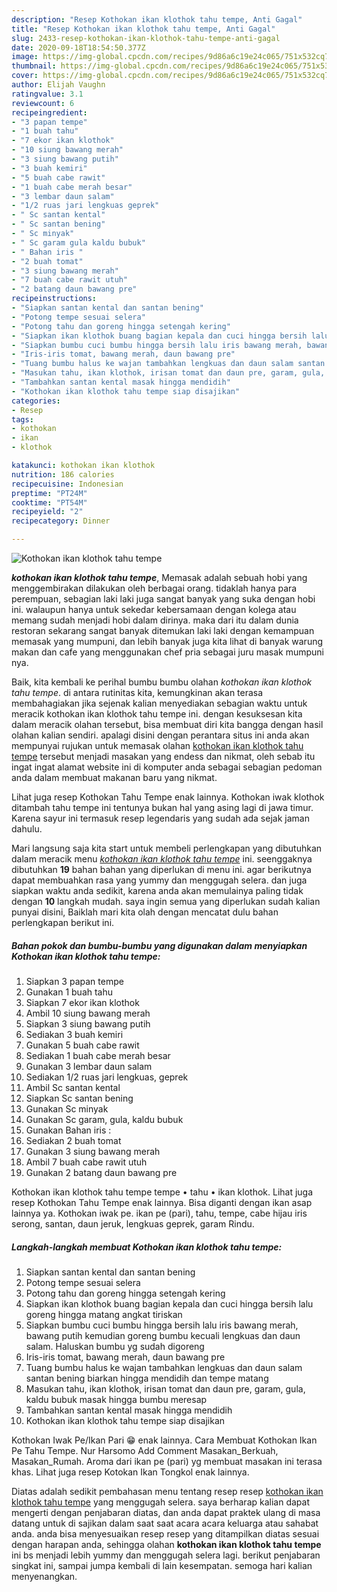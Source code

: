 ```yaml
---
description: "Resep Kothokan ikan klothok tahu tempe, Anti Gagal"
title: "Resep Kothokan ikan klothok tahu tempe, Anti Gagal"
slug: 2433-resep-kothokan-ikan-klothok-tahu-tempe-anti-gagal
date: 2020-09-18T18:54:50.377Z
image: https://img-global.cpcdn.com/recipes/9d86a6c19e24c065/751x532cq70/kothokan-ikan-klothok-tahu-tempe-foto-resep-utama.jpg
thumbnail: https://img-global.cpcdn.com/recipes/9d86a6c19e24c065/751x532cq70/kothokan-ikan-klothok-tahu-tempe-foto-resep-utama.jpg
cover: https://img-global.cpcdn.com/recipes/9d86a6c19e24c065/751x532cq70/kothokan-ikan-klothok-tahu-tempe-foto-resep-utama.jpg
author: Elijah Vaughn
ratingvalue: 3.1
reviewcount: 6
recipeingredient:
- "3 papan tempe"
- "1 buah tahu"
- "7 ekor ikan klothok"
- "10 siung bawang merah"
- "3 siung bawang putih"
- "3 buah kemiri"
- "5 buah cabe rawit"
- "1 buah cabe merah besar"
- "3 lembar daun salam"
- "1/2 ruas jari lengkuas geprek"
- " Sc santan kental"
- " Sc santan bening"
- " Sc minyak"
- " Sc garam gula kaldu bubuk"
- " Bahan iris "
- "2 buah tomat"
- "3 siung bawang merah"
- "7 buah cabe rawit utuh"
- "2 batang daun bawang pre"
recipeinstructions:
- "Siapkan santan kental dan santan bening"
- "Potong tempe sesuai selera"
- "Potong tahu dan goreng hingga setengah kering"
- "Siapkan ikan klothok buang bagian kepala dan cuci hingga bersih lalu goreng hingga matang angkat tiriskan"
- "Siapkan bumbu cuci bumbu hingga bersih lalu iris bawang merah, bawang putih kemudian goreng bumbu kecuali lengkuas dan daun salam. Haluskan bumbu yg sudah digoreng"
- "Iris-iris tomat, bawang merah, daun bawang pre"
- "Tuang bumbu halus ke wajan tambahkan lengkuas dan daun salam santan bening biarkan hingga mendidih dan tempe matang"
- "Masukan tahu, ikan klothok, irisan tomat dan daun pre, garam, gula, kaldu bubuk masak hingga bumbu meresap"
- "Tambahkan santan kental masak hingga mendidih"
- "Kothokan ikan klothok tahu tempe siap disajikan"
categories:
- Resep
tags:
- kothokan
- ikan
- klothok

katakunci: kothokan ikan klothok 
nutrition: 186 calories
recipecuisine: Indonesian
preptime: "PT24M"
cooktime: "PT54M"
recipeyield: "2"
recipecategory: Dinner

---
```



![Kothokan ikan klothok tahu tempe](https://img-global.cpcdn.com/recipes/9d86a6c19e24c065/751x532cq70/kothokan-ikan-klothok-tahu-tempe-foto-resep-utama.jpg)

<b><i>kothokan ikan klothok tahu tempe</i></b>, Memasak adalah sebuah hobi yang menggembirakan dilakukan oleh berbagai orang. tidaklah hanya para perempuan, sebagian laki laki juga sangat banyak yang suka dengan hobi ini. walaupun hanya untuk sekedar kebersamaan dengan kolega atau memang sudah menjadi hobi dalam dirinya. maka dari itu dalam dunia restoran sekarang sangat banyak ditemukan laki laki dengan kemampuan memasak yang mumpuni, dan lebih banyak juga kita lihat di banyak warung makan dan cafe yang menggunakan chef pria sebagai juru masak mumpuni nya.

Baik, kita kembali ke perihal bumbu bumbu olahan <i>kothokan ikan klothok tahu tempe</i>. di antara rutinitas kita, kemungkinan akan terasa membahagiakan jika sejenak kalian menyediakan sebagian waktu untuk meracik kothokan ikan klothok tahu tempe ini. dengan kesuksesan kita dalam meracik olahan tersebut, bisa membuat diri kita bangga dengan hasil olahan kalian sendiri. apalagi disini dengan perantara situs ini anda akan mempunyai rujukan untuk memasak olahan <u>kothokan ikan klothok tahu tempe</u> tersebut menjadi masakan yang endess dan nikmat, oleh sebab itu ingat ingat alamat website ini di komputer anda sebagai sebagian pedoman anda dalam membuat makanan baru yang nikmat.

Lihat juga resep Kothokan Tahu Tempe enak lainnya. Kothokan iwak klothok ditambah tahu tempe ini tentunya bukan hal yang asing lagi di jawa timur. Karena sayur ini termasuk resep legendaris yang sudah ada sejak jaman dahulu.


Mari langsung saja kita start untuk membeli perlengkapan yang dibutuhkan dalam meracik menu <u><i>kothokan ikan klothok tahu tempe</i></u> ini. seenggaknya dibutuhkan <b>19</b> bahan bahan yang diperlukan di menu ini. agar berikutnya dapat membuahkan rasa yang yummy dan menggugah selera. dan juga siapkan waktu anda sedikit, karena anda akan memulainya paling tidak dengan <b>10</b> langkah mudah. saya ingin semua yang diperlukan sudah kalian punyai disini, Baiklah mari kita olah dengan mencatat dulu bahan perlengkapan berikut ini.

<!--inarticleads1-->

##### Bahan pokok dan bumbu-bumbu yang digunakan dalam menyiapkan Kothokan ikan klothok tahu tempe:

1. Siapkan 3 papan tempe
1. Gunakan 1 buah tahu
1. Siapkan 7 ekor ikan klothok
1. Ambil 10 siung bawang merah
1. Siapkan 3 siung bawang putih
1. Sediakan 3 buah kemiri
1. Gunakan 5 buah cabe rawit
1. Sediakan 1 buah cabe merah besar
1. Gunakan 3 lembar daun salam
1. Sediakan 1/2 ruas jari lengkuas, geprek
1. Ambil  Sc santan kental
1. Siapkan  Sc santan bening
1. Gunakan  Sc minyak
1. Gunakan  Sc garam, gula, kaldu bubuk
1. Gunakan  Bahan iris :
1. Sediakan 2 buah tomat
1. Gunakan 3 siung bawang merah
1. Ambil 7 buah cabe rawit utuh
1. Gunakan 2 batang daun bawang pre


Kothokan ikan klothok tahu tempe tempe • tahu • ikan klothok. Lihat juga resep Kothokan Tahu Tempe enak lainnya. Bisa diganti dengan ikan asap lainnya ya. Kothokan iwak pe. ikan pe (pari), tahu, tempe, cabe hijau iris serong, santan, daun jeruk, lengkuas geprek, garam Rindu. 

<!--inarticleads2-->

##### Langkah-langkah membuat Kothokan ikan klothok tahu tempe:

1. Siapkan santan kental dan santan bening
1. Potong tempe sesuai selera
1. Potong tahu dan goreng hingga setengah kering
1. Siapkan ikan klothok buang bagian kepala dan cuci hingga bersih lalu goreng hingga matang angkat tiriskan
1. Siapkan bumbu cuci bumbu hingga bersih lalu iris bawang merah, bawang putih kemudian goreng bumbu kecuali lengkuas dan daun salam. Haluskan bumbu yg sudah digoreng
1. Iris-iris tomat, bawang merah, daun bawang pre
1. Tuang bumbu halus ke wajan tambahkan lengkuas dan daun salam santan bening biarkan hingga mendidih dan tempe matang
1. Masukan tahu, ikan klothok, irisan tomat dan daun pre, garam, gula, kaldu bubuk masak hingga bumbu meresap
1. Tambahkan santan kental masak hingga mendidih
1. Kothokan ikan klothok tahu tempe siap disajikan


Kothokan Iwak Pe/Ikan Pari 😁 enak lainnya. Cara Membuat Kothokan Ikan Pe Tahu Tempe. Nur Harsomo Add Comment Masakan_Berkuah, Masakan_Rumah. Aroma dari ikan pe (pari) yg membuat masakan ini terasa khas. Lihat juga resep Kotokan Ikan Tongkol enak lainnya. 

Diatas adalah sedikit pembahasan menu tentang resep resep <u>kothokan ikan klothok tahu tempe</u> yang menggugah selera. saya berharap kalian dapat mengerti dengan penjabaran diatas, dan anda dapat praktek ulang di masa datang untuk di sajikan dalam saat saat acara acara keluarga atau sahabat anda. anda bisa menyesuaikan resep resep yang ditampilkan diatas sesuai dengan harapan anda, sehingga olahan <b>kothokan ikan klothok tahu tempe</b> ini bs menjadi lebih yummy dan menggugah selera lagi. berikut penjabaran singkat ini, sampai jumpa kembali di lain kesempatan. semoga hari kalian menyenangkan.
